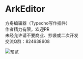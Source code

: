 # ArkEditor
方舟编辑器（Typecho写作插件）  
作者精力有限，欢迎PR  
未经允许请不要商业、抄袭或二次开发  
交流Q群：824638608

![预览](https://es.ip3x.com/ArkEditor/ArkEditor01.jpg)

